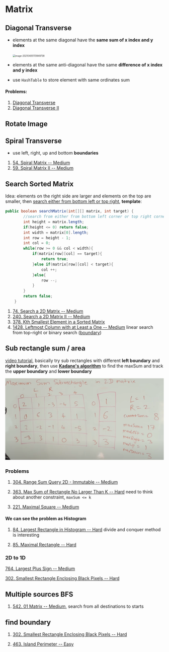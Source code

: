 # Matrix

## Diagonal Transverse

+ elements at the same diagonal have the **same sum of x index and y index**

  <img src="C:\Users\yluo\AppData\Roaming\Typora\typora-user-images\image-20210405170949738.png" alt="image-20210405170949738" style="zoom:50%;" />

+ elements at the same anti-diagonal have the same **difference of x index and y index**

+ use `HashTable` to store element with same ordinates sum

#### Problems:

1. [Diagonal Transverse](https://leetcode.com/problems/diagonal-traverse/) 
2. [Diagonal Transverse II](https://leetcode.com/problems/diagonal-traverse-ii/)



## Rotate Image



## Spiral Transverse

+ use left, right, up and bottom **boundaries**

1. [54. Spiral Matrix -- Medium](https://leetcode.com/problems/spiral-matrix)
2. [59. Spiral Matrix II -- Medium](https://leetcode.com/problems/spiral-matrix-ii)



## Search Sorted Matrix

Idea: elements on the right side are larger and elements on the top are smaller, then <u>search either from bottom left or top right</u>, **template**:

```java
public boolean searchMatrix(int[][] matrix, int target) {
        //search from either from bottom left corner or top right corner
        int height = matrix.length;
        if(height <= 0) return false;
        int width = matrix[0].length;
        int row = height - 1;
        int col = 0;
        while(row >= 0 && col < width){
            if(matrix[row][col] == target){
                return true;
            }else if(matrix[row][col] < target){
                col ++;
            }else{
                row --;
            }
        }
        return false;
    }
```

1. [74. Search a 2D Matrix -- Medium](https://leetcode.com/problems/search-a-2d-matrix/)
2. [240. Search a 2D Matrix II -- Medium](https://leetcode.com/problems/search-a-2d-matrix-ii/)
3. [378. Kth Smallest Element in a Sorted Matrix](https://leetcode.com/problems/kth-smallest-element-in-a-sorted-matrix/)
4. [1428. Leftmost Column with at Least a One -- Medium](https://leetcode.com/problems/leftmost-column-with-at-least-a-one/) linear search from top-right or binary search (<u>boundary</u>)



## Sub rectangle sum / area

[video tutorial](https://www.youtube.com/watch?v=yCQN096CwWM), basically try  sub rectangles with different **left boundary** and **right boundary**, then use **<u>Kadane's algorithm</u>** to find the maxSum and track the **upper boundary** and **lower boundary**

<img src="images/image-20210703224806916.png" alt="image-20210703224806916" style="zoom:50%;" />

### Problems

1. [304. Range Sum Query 2D - Immutable -- Medium](https://leetcode.com/problems/range-sum-query-2d-immutable/submissions/)

2. [363. Max Sum of Rectangle No Larger Than K --  Hard](https://leetcode.com/problems/max-sum-of-rectangle-no-larger-than-k/) need to think about another constraint, `maxSum <= k`

3. [221. Maximal Square -- Medium](https://leetcode.com/problems/maximal-square/)

#### We can see the problem as Histogram 

1. [84. Largest Rectangle in Histogram -- Hard](https://leetcode.com/problems/largest-rectangle-in-histogram/) divide and conquer method is interesting

2. [85. Maximal Rectangle -- Hard](https://leetcode.com/problems/maximal-rectangle/) 



### 2D to 1D

[764. Largest Plus Sign -- Medium](https://leetcode.com/problems/largest-plus-sign)

[302. Smallest Rectangle Enclosing Black Pixels -- Hard](https://leetcode.com/problems/smallest-rectangle-enclosing-black-pixels/)



## Multiple sources BFS

1. [542. 01 Matrix -- Medium](https://leetcode.com/problems/01-matrix/), search from all destinations to starts



## find boundary

1. [302. Smallest Rectangle Enclosing Black Pixels -- Hard](https://leetcode.com/problems/smallest-rectangle-enclosing-black-pixels/)

2. [463. Island Perimeter --  Easy](https://leetcode.com/problems/island-perimeter)
